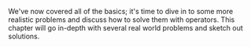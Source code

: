 We've now covered all of the basics; it's time to dive in to some more
realistic problems and discuss how to solve them with operators. This
chapter will go in-depth with several real world problems and sketch
out solutions.
